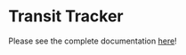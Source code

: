 # Transit Tracker

Please see the complete documentation [here](https://eastsideurbanism.github.io/transit-tracker)!